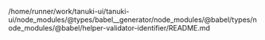 /home/runner/work/tanuki-ui/tanuki-ui/node_modules/@types/babel__generator/node_modules/@babel/types/node_modules/@babel/helper-validator-identifier/README.md